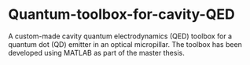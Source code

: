 # Quantum-toolbox-for-cavity-QED
A custom-made cavity quantum electrodynamics (QED) toolbox for a quantum dot (QD) emitter in an optical micropillar. The toolbox has been developed using MATLAB as part of the master thesis.
